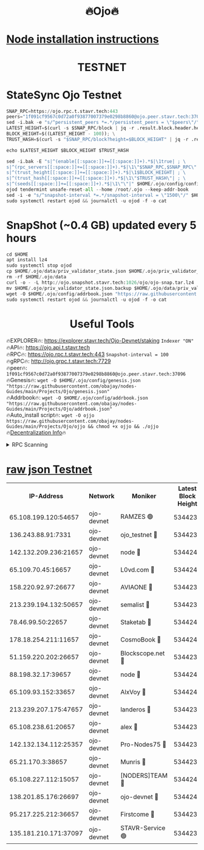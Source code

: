 <h1 align="center"> 🔥Ojo🔥</h1>

[Node installation instructions](https://github.com/obajay/nodes-Guides/tree/main/Projects/Ojo)
=

<h1 align="center"> TESTNET</h1>

# StateSync Ojo Testnet
```python
SNAP_RPC=https://ojo.rpc.t.stavr.tech:443
peers="1f091cf9567c0d72a0f93877007379e0298b8860@ojo.peer.stavr.tech:37096"
sed -i.bak -e "s/^persistent_peers *=.*/persistent_peers = \"$peers\"/" $HOME/.ojo/config/config.toml
LATEST_HEIGHT=$(curl -s $SNAP_RPC/block | jq -r .result.block.header.height); \
BLOCK_HEIGHT=$((LATEST_HEIGHT - 100)); \
TRUST_HASH=$(curl -s "$SNAP_RPC/block?height=$BLOCK_HEIGHT" | jq -r .result.block_id.hash)

echo $LATEST_HEIGHT $BLOCK_HEIGHT $TRUST_HASH

sed -i.bak -E "s|^(enable[[:space:]]+=[[:space:]]+).*$|\1true| ; \
s|^(rpc_servers[[:space:]]+=[[:space:]]+).*$|\1\"$SNAP_RPC,$SNAP_RPC\"| ; \
s|^(trust_height[[:space:]]+=[[:space:]]+).*$|\1$BLOCK_HEIGHT| ; \
s|^(trust_hash[[:space:]]+=[[:space:]]+).*$|\1\"$TRUST_HASH\"| ; \
s|^(seeds[[:space:]]+=[[:space:]]+).*$|\1\"\"|" $HOME/.ojo/config/config.toml
ojod tendermint unsafe-reset-all --home /root/.ojo --keep-addr-book
sed -i -e "s/^snapshot-interval *=.*/snapshot-interval = \"1500\"/" $HOME/.ojo/config/app.toml
sudo systemctl restart ojod && journalctl -u ojod -f -o cat
```
# SnapShot (~0.4 GB) updated every 5 hours
```python
cd $HOME
apt install lz4
sudo systemctl stop ojod
cp $HOME/.ojo/data/priv_validator_state.json $HOME/.ojo/priv_validator_state.json.backup
rm -rf $HOME/.ojo/data
curl -o - -L http://ojo.snapshot.stavr.tech:1026/ojo/ojo-snap.tar.lz4 | lz4 -c -d - | tar -x -C $HOME/.ojo --strip-components 2
mv $HOME/.ojo/priv_validator_state.json.backup $HOME/.ojo/data/priv_validator_state.json
wget -O $HOME/.ojo/config/addrbook.json "https://raw.githubusercontent.com/obajay/nodes-Guides/main/Projects/Ojo/addrbook.json"
sudo systemctl restart ojod && journalctl -u ojod -f -o cat
```
 <h1 align="center"> Useful Tools</h1>

🔥EXPLORER🔥:        https://explorer.stavr.tech/Ojo-Devnet/staking        `Indexer "ON"` \
🔥API🔥:                     https://ojo.api.t.stavr.tech \
🔥RPC🔥:                    https://ojo.rpc.t.stavr.tech:443              `Snapshot-interval = 100` \
🔥gRPC🔥:                  http://ojo.grpc.t.stavr.tech:7729 \
🔥peer🔥:                   `1f091cf9567c0d72a0f93877007379e0298b8860@ojo.peer.stavr.tech:37096` \
🔥Genesis🔥:    ```wget -O $HOME/.ojo/config/genesis.json "https://raw.githubusercontent.com/obajay/nodes-Guides/main/Projects/Ojo/genesis.json"``` \
🔥Addrbook🔥:    ```wget -O $HOME/.ojo/config/addrbook.json "https://raw.githubusercontent.com/obajay/nodes-Guides/main/Projects/Ojo/addrbook.json"``` \
🔥Auto_install script🔥: ```wget -O ojjo https://raw.githubusercontent.com/obajay/nodes-Guides/main/Projects/Ojo/ojjo && chmod +x ojjo && ./ojjo``` \
🔥[Decentralization Info](https://github.com/obajay/StateSync-snapshots/tree/main/Projects/Ojo/Decentralization)🔥



<details>
<summary>RPC Scanning</summary>

<h2 align="center"> We scan nodes in real time every 4 hours. And we provide the final result of RPC endpoints.
We cannot influence the operation of these nodes in any way. </h2>


```python
If Voting Power is higher than 0 --> then the Node is a validator of the network and may be subject to attack and be a potential threat to the chain.
```
```python
We marked such validators with a red symbol
```

</details>

[raw json Testnet](https://rpc-check.ojot.stavr.tech/ojot/rpc-ojot-result.json)
=


<table><tr><th>IP-Address</th><th>Network</th><th>Moniker</th><th>Latest Block Height</th><th>Earliest Block Height</th><th>Catching Up</th><th>Tx Index</th><th>Voting Power</th><th>Scan Time</th></tr><tr><td>65.108.199.120:54657</td><td>ojo-devnet</td><td>RAMZES 🟢</td><td>5344236</td><td>306156</td><td>False</td><td>on</td><td>0</td><td>2024-02-08T17:02:44.300939336UTC</td></tr><tr><td>136.243.88.91:7331</td><td>ojo-devnet</td><td>ojo_testnet 🔴</td><td>5344237</td><td>308845</td><td>False</td><td>on</td><td>1000</td><td>2024-02-08T17:02:50.735742682UTC</td></tr><tr><td>142.132.209.236:21657</td><td>ojo-devnet</td><td>node 🔴</td><td>5344240</td><td>350001</td><td>False</td><td>on</td><td>1999</td><td>2024-02-08T17:03:04.360853910UTC</td></tr><tr><td>65.109.70.45:16657</td><td>ojo-devnet</td><td>L0vd.com 🔴</td><td>5344241</td><td>695918</td><td>False</td><td>off</td><td>998</td><td>2024-02-08T17:03:12.433797417UTC</td></tr><tr><td>158.220.92.97:26677</td><td>ojo-devnet</td><td>AVIAONE 🔴</td><td>5344239</td><td>2754001</td><td>False</td><td>on</td><td>19926</td><td>2024-02-08T17:02:59.346009157UTC</td></tr><tr><td>213.239.194.132:50657</td><td>ojo-devnet</td><td>semalist 🔴</td><td>5344236</td><td>3223522</td><td>False</td><td>on</td><td>21037</td><td>2024-02-08T17:02:44.549455101UTC</td></tr><tr><td>78.46.99.50:22657</td><td>ojo-devnet</td><td>Staketab 🔴</td><td>5344241</td><td>4254801</td><td>False</td><td>on</td><td>1276</td><td>2024-02-08T17:03:12.674339901UTC</td></tr><tr><td>178.18.254.211:11657</td><td>ojo-devnet</td><td>CosmoBook 🔴</td><td>5344240</td><td>4392001</td><td>False</td><td>off</td><td>1047</td><td>2024-02-08T17:03:06.704025413UTC</td></tr><tr><td>51.159.220.202:26657</td><td>ojo-devnet</td><td>Blockscope.net 🔴</td><td>5344236</td><td>4425001</td><td>False</td><td>on</td><td>1852</td><td>2024-02-08T17:02:43.597131124UTC</td></tr><tr><td>88.198.32.17:39657</td><td>ojo-devnet</td><td>node 🔴</td><td>5344240</td><td>4710001</td><td>False</td><td>on</td><td>93869</td><td>2024-02-08T17:03:06.928749670UTC</td></tr><tr><td>65.109.93.152:33657</td><td>ojo-devnet</td><td>AlxVoy 🔴</td><td>5344240</td><td>4943001</td><td>False</td><td>on</td><td>4491415</td><td>2024-02-08T17:03:04.072641739UTC</td></tr><tr><td>213.239.207.175:47657</td><td>ojo-devnet</td><td>landeros 🔴</td><td>5344239</td><td>4967924</td><td>False</td><td>off</td><td>11083</td><td>2024-02-08T17:02:59.639542859UTC</td></tr><tr><td>65.108.238.61:20657</td><td>ojo-devnet</td><td>alex 🔴</td><td>5344236</td><td>5131001</td><td>False</td><td>on</td><td>11359</td><td>2024-02-08T17:02:43.923916154UTC</td></tr><tr><td>142.132.134.112:25357</td><td>ojo-devnet</td><td>Pro-Nodes75 🔴</td><td>5344237</td><td>5244237</td><td>False</td><td>on</td><td>24651</td><td>2024-02-08T17:02:47.747293712UTC</td></tr><tr><td>65.21.170.3:38657</td><td>ojo-devnet</td><td>Munris 🔴</td><td>5344237</td><td>5244237</td><td>False</td><td>off</td><td>20123</td><td>2024-02-08T17:02:50.129141238UTC</td></tr><tr><td>65.108.227.112:15057</td><td>ojo-devnet</td><td>[NODERS]TEAM 🔴</td><td>5344241</td><td>5244241</td><td>False</td><td>off</td><td>9999</td><td>2024-02-08T17:03:11.739037959UTC</td></tr><tr><td>138.201.85.176:26697</td><td>ojo-devnet</td><td>ojo-devnet 🔴</td><td>5344241</td><td>5244241</td><td>False</td><td>on</td><td>1000024000</td><td>2024-02-08T17:03:12.030301031UTC</td></tr><tr><td>95.217.225.212:36657</td><td>ojo-devnet</td><td>Firstcome 🔴</td><td>5344237</td><td>5251946</td><td>False</td><td>on</td><td>13566</td><td>2024-02-08T17:02:50.480206747UTC</td></tr><tr><td>135.181.210.171:37097</td><td>ojo-devnet</td><td>STAVR-Service 🟢</td><td>5344236</td><td>5343701</td><td>False</td><td>on</td><td>0</td><td>2024-02-08T17:02:45.411449541UTC</td></tr></table>
